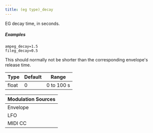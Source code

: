 ```yaml
---
title: (eg type)_decay
---
```

EG decay time, in seconds.

##### Examples

```
ampeg_decay=1.5
fileg_decay=0.5
```

This should normally not be shorter than the corresponding envelope's release time.

| Type  | Default | Range      |
| ---   | ---     | ---        |
| float | 0       | 0 to 100 s |

| Modulation Sources
|           ---
| Envelope | X |
| LFO      | X |
| MIDI CC  | ✓ | (eg type)_decay_onccN

